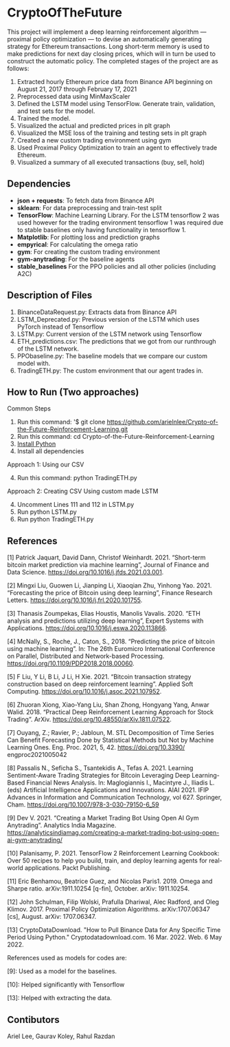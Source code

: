 # CryptoOfTheFuture

This project will implement a deep learning reinforcement algorithm — proximal policy optimization — to devise an automatically generating strategy for Ethereum transactions. Long short-term memory is used to make predictions for next day closing prices, which will in turn be used to construct the automatic policy. The completed stages of the project are as follows:

1. Extracted hourly Ethereum price data from Binance API beginning on August 21, 2017 through February 17, 2021
2. Preprocessed data using MinMaxScaler
3. Defined the LSTM model using TensorFlow. Generate train, validation, and test sets for the model.
4. Trained the model.
5. Visualized the actual and predicted prices in plt graph
6. Visualized the MSE loss of the training and testing sets in plt graph
7. Created a new custom trading environment using gym
8. Used Proximal Policy Optimization to train an agent to effectively trade Ethereum. 
9. Visualized a summary of all executed transactions (buy, sell, hold)


## Dependencies

* **json + requests**: To fetch data from Binance API
* **sklearn**: For data preprocessing and train-test split
* **TensorFlow**: Machine Learning Library. For the LSTM tensorflow 2 was used however for the trading environment tensorflow 1 was required due to stable baselines only having functionality in tensorflow 1.
* **Matplotlib**: For plotting loss and prediction graphs
* **empyrical**: For calculating the omega ratio
* **gym**: For creating the custom trading environment
* **gym-anytrading**: For the baseline agents
* **stable_baselines** For the PPO policies and all other policies (including A2C)


## Description of Files
1. BinanceDataRequest.py: Extracts data from Binance API
2. LSTM_Deprecated.py: Previous version of the LSTM which uses PyTorch instead of Tensorflow
3. LSTM.py: Current version of the LSTM network using Tensorflow
4. ETH_predictions.csv: The predictions that we got from our runthrough of the LSTM network.
5. PPObaseline.py: The baseline models that we compare our custom model with.
6. TradingETH.py:  The custom environment that our agent trades in.

## How to Run (Two approaches)
Common Steps
1. Run this command: '$ git clone https://github.com/arielnlee/Crypto-of-the-Future-Reinforcement-Learning.git
2. Run this command: cd Crypto-of-the-Future-Reinforcement-Learning
3. [Install Python](https://www.python.org/downloads/)
4. Install all dependencies

Approach 1: Using our CSV

4. Run this command: python TradingETH.py

Approach 2: Creating CSV Using custom made LSTM

4. Uncomment Lines 111 and 112 in LSTM.py
5. Run python LSTM.py
6. Run python TradingETH.py

## References
[1] Patrick Jaquart, David Dann, Christof Weinhardt. 2021. “Short-term bitcoin market prediction via machine learning”, Journal of Finance and Data Science. https://doi.org/10.1016/j.jfds.2021.03.001.

[2] Mingxi Liu, Guowen Li, Jianping Li, Xiaoqian Zhu, Yinhong Yao. 2021. “Forecasting the price of Bitcoin using deep learning”, Finance Research Letters. https://doi.org/10.1016/j.frl.2020.101755.

[3] Thanasis Zoumpekas, Elias Houstis, Manolis Vavalis. 2020. “ETH analysis and predictions utilizing deep learning”, Expert Systems with Applications. https://doi.org/10.1016/j.eswa.2020.113866.

[4] McNally, S., Roche, J., Caton, S., 2018. “Predicting the price of bitcoin using machine learning”. In: The 26th Euromicro International Conference on Parallel, Distributed and Network-based Processing. https://doi.org/10.1109/PDP2018.2018.00060.

[5] F Liu, Y Li, B Li, J Li, H Xie. 2021. “Bitcoin transaction strategy construction based on deep reinforcement learning”. Applied Soft Computing. https://doi.org/10.1016/j.asoc.2021.107952.

[6] Zhuoran Xiong, Xiao-Yang Liu, Shan Zhong, Hongyang Yang, Anwar Walid. 2018. “Practical Deep Reinforcement Learning Approach for Stock Trading”. ArXiv. https://doi.org/10.48550/arXiv.1811.07522.

[7] Ouyang, Z.; Ravier, P.; Jabloun, M. STL Decomposition of Time Series Can Benefit Forecasting Done by Statistical Methods but Not by Machine Learning Ones. Eng. Proc. 2021, 5, 42. https://doi.org/10.3390/ engproc2021005042

[8] Passalis N., Seficha S., Tsantekidis A., Tefas A. 2021. Learning Sentiment-Aware Trading Strategies for Bitcoin Leveraging Deep Learning-Based Financial News Analysis. In: Maglogiannis I., Macintyre J., Iliadis L. (eds) Artificial Intelligence Applications and Innovations. AIAI 2021. IFIP Advances in Information and Communication Technology, vol 627. Springer, Cham. https://doi.org/10.1007/978-3-030-79150-6_59

[9] Dev V. 2021. “Creating a Market Trading Bot Using Open AI Gym Anytrading”. Analytics India Magazine. https://analyticsindiamag.com/creating-a-market-trading-bot-using-open-ai-gym-anytrading/ 

[10] Palanisamy, P. 2021. TensorFlow 2 Reinforcement Learning Cookbook: Over 50 recipes to help you build, train, and deploy learning agents for real-world applications. Packt Publishing.

[11] Eric Benhamou, Beatrice Guez, and Nicolas Paris1. 2019. Omega and Sharpe ratio. arXiv:1911.10254 [q-fin], October. arXiv: 1911.10254.

[12] John Schulman, Filip Wolski, Prafulla Dhariwal, Alec Radford, and Oleg Klimov. 2017. Proximal Policy Optimization Algorithms. arXiv:1707.06347 [cs], August. arXiv: 1707.06347.

[13] CryptoDataDownload. "How to Pull Binance Data for Any Specific Time Period Using Python." Cryptodatadownload.com. 16 Mar. 2022. Web. 6 May 2022.

References used as models for codes are:

[9]: Used as a model for the baselines.

[10]: Helped significantly with Tensorflow

[13]: Helped with extracting the data.

## Contibutors

Ariel Lee, Gaurav Koley, Rahul Razdan
